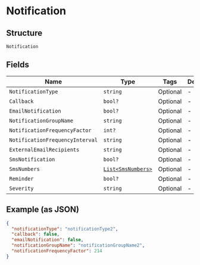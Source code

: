 
# Notification

## Structure

`Notification`

## Fields

| Name | Type | Tags | Description |
|  --- | --- | --- | --- |
| `NotificationType` | `string` | Optional | - |
| `Callback` | `bool?` | Optional | - |
| `EmailNotification` | `bool?` | Optional | - |
| `NotificationGroupName` | `string` | Optional | - |
| `NotificationFrequencyFactor` | `int?` | Optional | - |
| `NotificationFrequencyInterval` | `string` | Optional | - |
| `ExternalEmailRecipients` | `string` | Optional | - |
| `SmsNotification` | `bool?` | Optional | - |
| `SmsNumbers` | [`List<SmsNumbers>`](../../doc/models/sms-numbers.md) | Optional | - |
| `Reminder` | `bool?` | Optional | - |
| `Severity` | `string` | Optional | - |

## Example (as JSON)

```json
{
  "notificationType": "notificationType2",
  "callback": false,
  "emailNotification": false,
  "notificationGroupName": "notificationGroupName2",
  "notificationFrequencyFactor": 214
}
```

